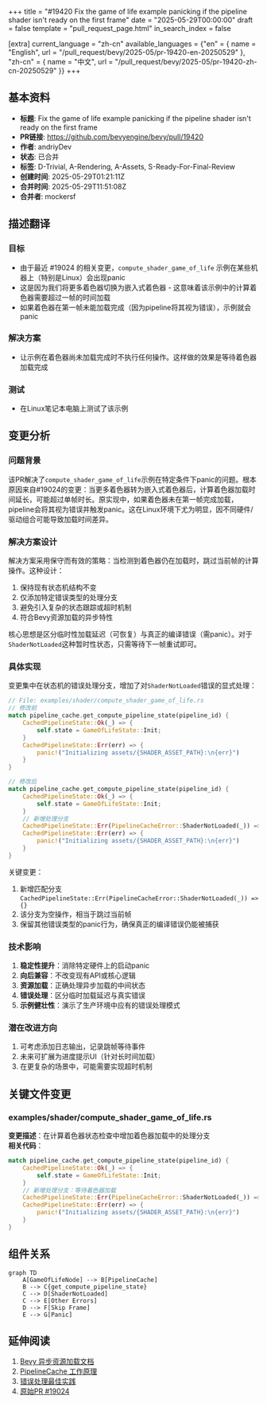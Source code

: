 +++
title = "#19420 Fix the game of life example panicking if the pipeline shader isn't ready on the first frame"
date = "2025-05-29T00:00:00"
draft = false
template = "pull_request_page.html"
in_search_index = false

[extra]
current_language = "zh-cn"
available_languages = {"en" = { name = "English", url = "/pull_request/bevy/2025-05/pr-19420-en-20250529" }, "zh-cn" = { name = "中文", url = "/pull_request/bevy/2025-05/pr-19420-zh-cn-20250529" }}
+++

## 基本资料
- **标题**: Fix the game of life example panicking if the pipeline shader isn't ready on the first frame
- **PR链接**: https://github.com/bevyengine/bevy/pull/19420
- **作者**: andriyDev
- **状态**: 已合并
- **标签**: D-Trivial, A-Rendering, A-Assets, S-Ready-For-Final-Review
- **创建时间**: 2025-05-29T01:21:11Z
- **合并时间**: 2025-05-29T11:51:08Z
- **合并者**: mockersf

## 描述翻译
### 目标
- 由于最近 #19024 的相关变更，`compute_shader_game_of_life` 示例在某些机器上（特别是Linux）会出现panic
- 这是因为我们将更多着色器切换为嵌入式着色器 - 这意味着该示例中的计算着色器需要超过一帧的时间加载
- 如果着色器在第一帧未能加载完成（因为pipeline将其视为错误），示例就会panic

### 解决方案
- 让示例在着色器尚未加载完成时不执行任何操作。这样做的效果是等待着色器加载完成

### 测试
- 在Linux笔记本电脑上测试了该示例

## 变更分析

### 问题背景
该PR解决了`compute_shader_game_of_life`示例在特定条件下panic的问题。根本原因来自#19024的变更：当更多着色器转为嵌入式着色器后，计算着色器加载时间延长，可能超过单帧时长。原实现中，如果着色器未在第一帧完成加载，pipeline会将其视为错误并触发panic。这在Linux环境下尤为明显，因不同硬件/驱动组合可能导致加载时间差异。

### 解决方案设计
解决方案采用保守而有效的策略：当检测到着色器仍在加载时，跳过当前帧的计算操作。这种设计：
1. 保持现有状态机结构不变
2. 仅添加特定错误类型的处理分支
3. 避免引入复杂的状态跟踪或超时机制
4. 符合Bevy资源加载的异步特性

核心思想是区分临时性加载延迟（可恢复）与真正的编译错误（需panic）。对于`ShaderNotLoaded`这种暂时性状态，只需等待下一帧重试即可。

### 具体实现
变更集中在状态机的错误处理分支，增加了对`ShaderNotLoaded`错误的显式处理：

```rust
// File: examples/shader/compute_shader_game_of_life.rs
// 修改前
match pipeline_cache.get_compute_pipeline_state(pipeline_id) {
    CachedPipelineState::Ok(_) => {
        self.state = GameOfLifeState::Init;
    }
    CachedPipelineState::Err(err) => {
        panic!("Initializing assets/{SHADER_ASSET_PATH}:\n{err}")
    }
}

// 修改后
match pipeline_cache.get_compute_pipeline_state(pipeline_id) {
    CachedPipelineState::Ok(_) => {
        self.state = GameOfLifeState::Init;
    }
    // 新增处理分支
    CachedPipelineState::Err(PipelineCacheError::ShaderNotLoaded(_)) => {}
    CachedPipelineState::Err(err) => {
        panic!("Initializing assets/{SHADER_ASSET_PATH}:\n{err}")
    }
}
```

关键变更：
1. 新增匹配分支 `CachedPipelineState::Err(PipelineCacheError::ShaderNotLoaded(_)) => {}`
2. 该分支为空操作，相当于跳过当前帧
3. 保留其他错误类型的panic行为，确保真正的编译错误仍能被捕获

### 技术影响
1. **稳定性提升**：消除特定硬件上的启动panic
2. **向后兼容**：不改变现有API或核心逻辑
3. **资源加载**：正确处理异步加载的中间状态
4. **错误处理**：区分临时加载延迟与真实错误
5. **示例健壮性**：演示了生产环境中应有的错误处理模式

### 潜在改进方向
1. 可考虑添加日志输出，记录跳帧等待事件
2. 未来可扩展为进度提示UI（针对长时间加载）
3. 在更复杂的场景中，可能需要实现超时机制

## 关键文件变更
### examples/shader/compute_shader_game_of_life.rs
**变更描述**：在计算着色器状态检查中增加着色器加载中的处理分支  
**相关代码**：
```rust
match pipeline_cache.get_compute_pipeline_state(pipeline_id) {
    CachedPipelineState::Ok(_) => {
        self.state = GameOfLifeState::Init;
    }
    // 新增处理分支：等待着色器加载
    CachedPipelineState::Err(PipelineCacheError::ShaderNotLoaded(_)) => {}
    CachedPipelineState::Err(err) => {
        panic!("Initializing assets/{SHADER_ASSET_PATH}:\n{err}")
    }
}
```

## 组件关系
```mermaid
graph TD
    A[GameOfLifeNode] --> B[PipelineCache]
    B --> C{get_compute_pipeline_state}
    C --> D[ShaderNotLoaded]
    C --> E[Other Errors]
    D --> F[Skip Frame]
    E --> G[Panic]
```

## 延伸阅读
1. [Bevy 异步资源加载文档](https://bevyengine.org/learn/book/assets/)
2. [PipelineCache 工作原理](https://docs.rs/bevy/latest/bevy/render/render_resource/struct.PipelineCache.html)
3. [错误处理最佳实践](https://doc.rust-lang.org/book/ch09-00-error-handling.html)
4. [原始PR #19024](https://github.com/bevyengine/bevy/pull/19024)